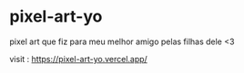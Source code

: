 # pixel-art-yo
pixel art que fiz para meu melhor amigo pelas filhas dele &lt;3


visit : https://pixel-art-yo.vercel.app/
